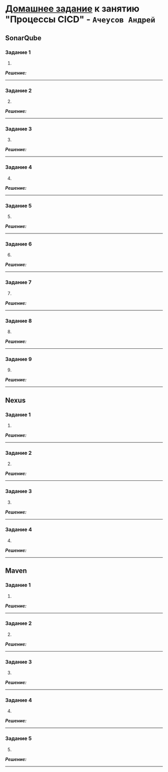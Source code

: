 # [Домашнее задание](https://github.com/netology-code/mnt-homeworks/blob/MNT-video/09-ci-03-cicd/README.md) к занятию  "Процессы CICD" - `Ачеусов Андрей`

## SonarQube

### Задание 1

1. 

***Решение:***  



---


### Задание 2

2. 

***Решение:***  



---


### Задание 3

3. 

***Решение:***  



---


### Задание 4

4. 

***Решение:***  



---


### Задание 5

5. 

***Решение:***  



---


### Задание 6

6. 

***Решение:***  



---


### Задание 7

7. 

***Решение:***  



---


### Задание 8

8. 

***Решение:***  



---


### Задание 9

9. 

***Решение:***  



---

   

    
## Nexus

### Задание 1

1. 

***Решение:***  



---


### Задание 2

2. 

***Решение:***  



---


### Задание 3

3. 

***Решение:***  



---


### Задание 4

4. 

***Решение:***  



---



## Maven

### Задание 1

1. 

***Решение:***  



---


### Задание 2

2. 

***Решение:***  



---


### Задание 3

3. 

***Решение:***  



---


### Задание 4

4. 

***Решение:***  



---


### Задание 5

5. 

***Решение:***  



---



